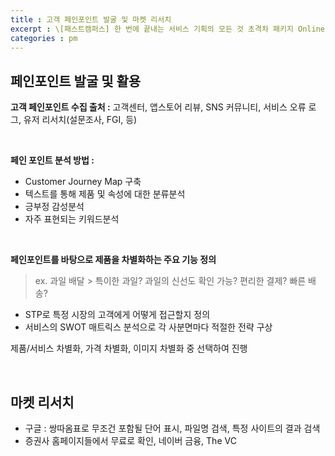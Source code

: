 ```yaml
---
title : 고객 페인포인트 발굴 및 마켓 리서치
excerpt : \[패스트캠퍼스] 한 번에 끝내는 서비스 기획의 모든 것 초격차 패키지 Online
categories : pm
---
```


## 페인포인트 발굴 및 활용

**고객 페인포인트 수집 출처 :** 고객센터, 앱스토어 리뷰, SNS 커뮤니티, 서비스 오류 로그, 유저 리서치(설문조사, FGI, 등)

<br>

**페인 포인트 분석 방법 :** 
- Customer Journey Map 구축
- 텍스트를 통해 제품 및 속성에 대한 분류분석
- 긍부정 감성분석
- 자주 표현되는 키워드분석

<br>

**페인포인트를 바탕으로 제품을 차별화하는 주요 기능 정의**  
> ex. 과일 배달 > 특이한 과일? 과일의 신선도 확인 가능? 편리한 결제? 빠른 배송?

- STP로 특정 시장의 고객에게 어떻게 접근할지 정의
- 서비스의 SWOT 매트릭스 분석으로 각 사분면마다 적절한 전략 구상

제품/서비스 차별화, 가격 차별화, 이미지 차별화 중 선택하여 진행

<br>

## 마켓 리서치

- 구글 : 쌍따옴표로 무조건 포함될 단어 표시, 파일명 검색, 특정 사이트의 결과 검색  
- 증권사 홈페이지들에서 무료로 확인, 네이버 금융, The VC

<br>